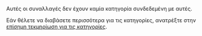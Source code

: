 Αυτές οι συναλλαγές δεν έχουν καμία κατηγορία συνδεδεμένη με αυτές.

Εάν θέλετε να διαβάσετε περισσότερα για τις κατηγορίες, ανατρέξτε στην [επίσημη τεκμηρίωση για τις κατηγορίες](https://docs.firefly-iii.org/concepts/categories).